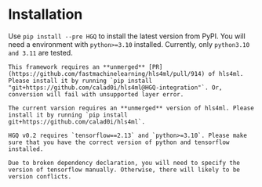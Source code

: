 # Installation

Use `pip install --pre HGQ` to install the latest version from PyPI. You will need a environment with `python>=3.10` installed. Currently, only `python3.10 and 3.11` are tested.

```{warning}
This framework requires an **unmerged** [PR](https://github.com/fastmachinelearning/hls4ml/pull/914) of hls4ml. Please install it by running `pip install "git+https://github.com/calad0i/hls4ml@HGQ-integration"`. Or, conversion will fail with unsupported layer error.
```

```{note}
The current varsion requires an **unmerged** version of hls4ml. Please install it by running `pip install git+https://github.com/calad0i/hls4ml`.
```

```{warning}
HGQ v0.2 requires `tensorflow==2.13` and `python>=3.10`. Please make sure that you have the correct version of python and tensorflow installed.
```

```{warning}
Due to broken dependency declaration, you will need to specify the version of tensorflow manually. Otherwise, there will likely to be version conflicts.
```
